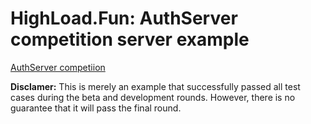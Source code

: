 # HighLoad.Fun: AuthServer competition server example

[AuthServer competiion](https://highload.fun/timed_competitions/authserver/)

**Disclamer:**
This is merely an example that successfully passed all test cases during the beta and development rounds. However, there
is no guarantee that it will pass the final round.
